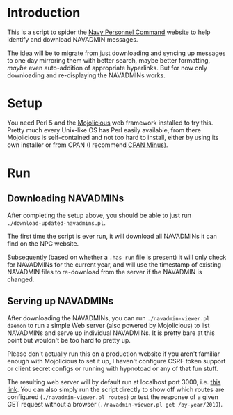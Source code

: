 # Introduction

This is a script to spider the [Navy Personnel
Command](https://www.public.navy.mil/bupers-npc/reference/messages/NAVADMINS/Pages/default.aspx)
website to help identify and download NAVADMIN messages.

The idea will be to migrate from just downloading and syncing up messages to
one day mirroring them with better search, maybe better formatting, *maybe*
even auto-addition of appropriate hyperlinks. But for now only downloading
and re-displaying the NAVADMINs works.

# Setup

You need Perl 5 and the [Mojolicious](https://mojolicious.org/) web framework
installed to try this.  Pretty much every Unix-like OS has Perl easily
available, from there Mojolicious is self-contained and not too hard to
install, either by using its own installer or from CPAN (I recommend [CPAN
Minus](https://metacpan.org/pod/App::cpanminus)).

# Run

## Downloading NAVADMINs

After completing the setup above, you should be able to just run
`./download-updated-navadmins.pl`.

The first time the script is ever run, it will download all NAVADMINs it can
find on the NPC website.

Subsequently (based on whether a `.has-run` file is present) it will only check
for NAVADMINs for the current year, and will use the timestamp of existing
NAVADMIN files to re-download from the server if the NAVADMIN is changed.

## Serving up NAVADMINs

After downloading the NAVADMINs, you can run `./navadmin-viewer.pl daemon` to
run a simple Web server (also powered by Mojolicious) to list NAVADMINs and
serve up individual NAVADMINs. It is pretty bare at this point but wouldn't be
too hard to pretty up.

Please don't actually run this on a production website if you aren't familiar
enough with Mojolicious to set it up, I haven't configure CSRF token support or
client secret configs or running with hypnotoad or any of that fun stuff.

The resulting web server will by default run at localhost port 3000, i.e.
[this link](http://localhost:3000/). You can also simply run the script
directly to show off which routes are configured (`./navadmin-viewer.pl
routes`) or test the response of a given GET request without a browser
(`./navadmin-viewer.pl get /by-year/2019`).

